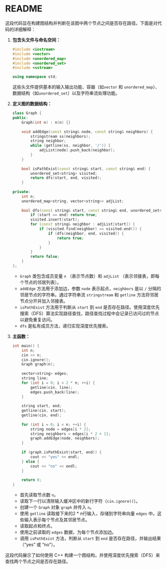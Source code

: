 # README

这段代码旨在构建图结构并判断在该图中两个节点之间是否存在路径。下面是对代码的详细解释：

1. **包含头文件与命名空间：**
   ```cpp
   #include <iostream>
   #include <vector>
   #include <unordered_map>
   #include <unordered_set>
   #include <sstream>
   
   using namespace std;
   ```

   这些头文件提供基本的输入输出功能、容器（如`vector` 和 `unordered_map`）、数据结构（如`unordered_set`）以及字符串流处理功能。

2. **定义图的数据结构：**
   ```cpp
   class Graph {
   public:
       Graph(int n) : n(n) {}
       
       void addEdge(const string& node, const string& neighbors) {
           stringstream ss(neighbors);
           string neighbor;
           while (getline(ss, neighbor, '/')) {
               adjList[node].push_back(neighbor);
           }
       }
       
       bool isPathExist(const string& start, const string& end) {
           unordered_set<string> visited;
           return dfs(start, end, visited);
       }
       
   private:
       int n;
       unordered_map<string, vector<string>> adjList;
       
       bool dfs(const string& start, const string& end, unordered_set<string>& visited) {
           if (start == end) return true;
           visited.insert(start);
           for (const string& neighbor : adjList[start]) {
               if (visited.find(neighbor) == visited.end()) {
                   if (dfs(neighbor, end, visited)) {
                       return true;
                   }
               }
           }
           return false;
       }
   };
   ```

   - `Graph` 类包含成员变量 `n` （表示节点数）和 `adjList` （表示邻接表，即每个节点的邻居列表）。
   - `addEdge` 方法用于添加边，参数 `node` 表示起点，`neighbors` 是以 `/` 分隔的邻居节点的字符串。通过字符串流 `stringstream` 和 `getline` 方法将邻居节点分开并加入邻接表。
   - `isPathExist` 方法用于判断从 `start` 到 `end` 是否存在路径。使用深度优先搜索（DFS）算法实现路径查找，路径查找过程中会记录已访问过的节点以避免重复访问。
   - `dfs` 是私有成员方法，递归实现深度优先搜索。

3. **主函数：**
   ```cpp
   int main() {
       int n;
       cin >> n;
       cin.ignore();
       Graph graph(n);
       
       vector<string> edges;
       string line;
       for (int i = 0; i < 2 * n; ++i) {
           getline(cin, line);
           edges.push_back(line);
       }
       
       string start, end;
       getline(cin, start);
       getline(cin, end);
       
       for (int i = 0; i < n; ++i) {
           string node = edges[i * 2];
           string neighbors = edges[i * 2 + 1];
           graph.addEdge(node, neighbors);
       }
       
       if (graph.isPathExist(start, end)) {
           cout << "yes" << endl;
       } else {
           cout << "no" << endl;
       }
       
       return 0;
   }
   ```

   - 首先读取节点数 `n`。
   - 读取下一行以清除输入缓冲区中的新行字符（`cin.ignore()`）。
   - 创建一个 `Graph` 对象 `graph` 并传入 `n`。
   - 使用 `getline` 读取接下来的2 * n行输入，存储到字符串向量 `edges` 中。这些输入表示每个节点及其邻居节点。
   - 读取起点和终点。
   - 使用之前读取的 `edges` 数据，为每个节点添加边。
   - 调用 `isPathExist` 方法，判断从 `start` 到 `end` 是否存在路径，并输出结果（“yes” 或 “no”）。

这段代码展示了如何使用 C++ 构建一个图结构，并使用深度优先搜索（DFS）来查找两个节点之间是否存在路径。